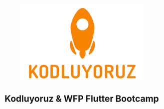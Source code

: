 <p align="center">
  <img width="400" src="https://raw.githubusercontent.com/Kodluyoruz-Gaziantep-Front-End-Bootcamp/.github/main/profile/assets/logo-1.png" alt="Kodluyoruz Flutter Bootcamp Logo">
</p>

<h1 align="center"><strong>Kodluyoruz & WFP Flutter Bootcamp</strong></h1>

